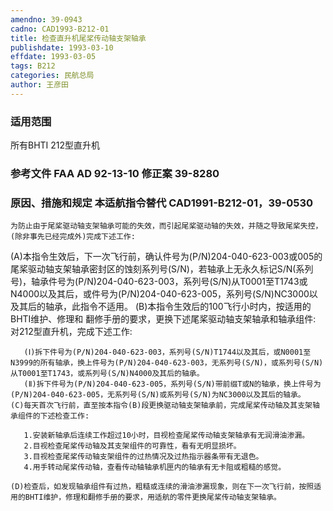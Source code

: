```yaml
---
amendno: 39-0943
cadno: CAD1993-B212-01
title: 检查直升机尾桨传动轴支架轴承
publishdate: 1993-03-10
effdate: 1993-03-05
tags: B212
categories: 民航总局
author: 王彦田
---
```


### 适用范围 
所有BHTI 212型直升机

### 参考文件    FAA AD 92-13-10 修正案 39-8280 

### 原因、措施和规定 本适航指令替代 CAD1991-B212-01，39-0530 
    为防止由于尾桨驱动轴支架轴承可能的失效，而引起尾桨驱动轴的失效，并随之导致尾桨失控，(除非事先已经完成外)完成下述工作:
 (A)本指令生效后，下一次飞行前，确认件号为(P/N)204-040-623-003或005的尾桨驱动轴支架轴承密封区的蚀刻系列号(S/N)，若轴承上无永久标记S/N(系列号)，轴承件号为(P/N)204-040-623-003，系列号(S/N)从T0001至T1743或N4000以及其后，或件号为(P/N)204-040-623-005，系列号(S/N)NC3000以及其后的轴承，此指令不适用。 
(B)本指令生效后的100飞行小时内，按适用的BHTI维护、修理和
翻修手册的要求，更换下述尾桨驱动轴支架轴承和轴承组件: 对212型直升机，完成下述工作: 
  
       (Ⅰ)拆下件号为(P/N)204-040-623-003，系列号(S/N)T1744以及其后，或N0001至N3999的所有轴承，换上件号为(P/N)204-040-623-003，无系列号(S/N)，或系列号(S/N)从T0001至T1743，或系列号(S/N)N4000及其后的轴承。 
       (Ⅱ)拆下件号为(P/N)204-040-623-005，系列号(S/N)带前缀T或N的轴承，换上件号为(P/N)204-040-623-005，无系列号(S/N)或系列号(S/N)为NC3000以及其后的轴承。 
    (C)每天首次飞行前，直至按本指令(B)段更换驱动轴支架轴承前，完成尾桨传动轴及其支架轴承组件的下述检查工作: 

       1.安装新轴承后连续工作超过10小时，目视检查尾桨传动轴支架轴承有无润滑油渗漏。 
       2.目视检查尾桨传动轴及其支架组件的可靠性，看有无明显损坏。 
       3.目视检查尾桨传动轴支架组件的过热情况及过热指示器条带有无退色。 
       4.用手转动尾桨传动轴，查看传动轴轴承机匣内的轴承有无卡阻或粗糙的感觉。 

    (D)检查后，如发现轴承组件有过热，粗糙或连续的滑油渗漏现象，则在下一次飞行前，按照适用的BHTI维护，修理和翻修手册的要求，用适航的零件更换尾桨传动轴支架轴承。
